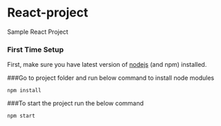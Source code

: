 # React-project
Sample React Project

### First Time Setup
First, make sure you have latest version of [nodejs](https://nodejs.org/en/) (and npm) installed. 

###Go to project folder and run below command to install node modules
```shell
npm install
```

###To start the project run the below command
```shell
npm start
```
